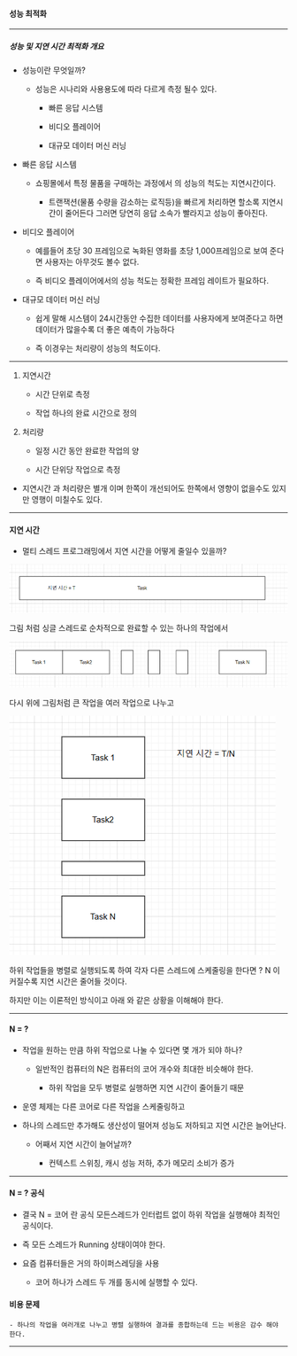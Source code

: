 #### 성능 최적화

---

##### 성능 및 지연 시간 최적화 개요

- 성능이란 무엇일까?

  - 성능은 시나리와 사용용도에 따라 다르게 측정 될수 있다.

    - 빠른 응답 시스템

    - 비디오 플레이어

    - 대규모 데이터 머신 러닝

- 빠른 응답 시스템

  - 쇼핑몰에서 특정 물품을 구매하는 과정에서 의 성능의 척도는 지연시간이다.

    - 트랜잭션(물품 수량을 감소하는 로직등)을 빠르게 처리하면 할소록 지연시간이 줄어든다 그러면 당연히 응답 소속가 빨라지고 성능이 좋아진다.

- 비디오 플레이어

  - 예를들어 초당 30 프레임으로 녹화된 영화를 초당 1,000프레임으로 보여 준다면 사용자는 아무것도 볼수 없다.

  - 즉 비디오 플레이어에서의 성능 척도는 정확한 프레임 레이트가 필요하다.

- 대규모 데이터 머신 러닝

  - 쉽게 말해 시스템이 24시간동안 수집한 데이터를 사용자에게 보여준다고 하면 데이터가 많을수록 더 좋은 예측이 가능하다

  - 즉 이경우는 처리량이 성능의 척도이다.

---

1. 지연시간

   - 시간 단위로 측정

   - 작업 하나의 완료 시간으로 정의

2. 처리량

   - 일정 시간 동안 완료한 작업의 양

   - 시간 단위당 작업으로 측정

- 지연시간 과 처리량은 별개 이며 한쪽이 개선되어도 한쪽에서 영향이 없을수도 있지만 영행이 미칠수도 있다.

---

#### 지연 시간

- 멀티 스레드 프로그래밍에서 지연 시간을 어떻게 줄일수 있을까?

![alt text](./img/image1.png)

그림 처럼 싱글 스레드로 순차적으로 완료할 수 있는 하나의 작업에서

![alt text](./img/image3.png)

다시 위에 그림처럼 큰 작업을 여러 작업으로 나누고

![alt text](./img/image4.png)

하위 작업들을 병렬로 실행되도록 하여 각자 다른 스레드에 스케줄링을 한다면 ? N 이 커질수록 지연 시간은 줄어들 것이다.

하지만 이는 이론적인 방식이고 아래 와 같은 상황을 이해해야 한다.

---

#### N = ?

- 작업을 원하는 만큼 하위 작업으로 나눌 수 있다면 몇 개가 되야 하나?

  - 일반적인 컴퓨터의 N은 컴퓨터의 코어 개수와 최대한 비슷해야 한다.

    - 하위 작업을 모두 병렬로 실행하면 지연 시간이 줄어들기 때문

- 운영 체제는 다른 코어로 다른 작업을 스케줄링하고

- 하나의 스레드만 추가해도 생산성이 떨어져 성능도 저하되고 지연 시간은 늘어난다.

  - 어째서 지연 시간이 늘어날까?

    - 컨텍스트 스위칭, 캐시 성능 저하, 추가 메모리 소비가 증가

---

#### N = ? 공식

- 결국 N = 코어 란 공식 모든스레드가 인터럽트 없이 하위 작업을 실행해야 최적인 공식이다.

- 즉 모든 스레드가 Running 상태이여야 한다.

- 요즘 컴퓨터들은 거의 하이퍼스레딩을 사용

  - 코어 하나가 스레드 두 개를 동시에 실행할 수 있다.

#### 비용 문제

    - 하나의 작업을 여러개로 나누고 병렬 실행하여 결과를 종합하는데 드는 비용은 감수 해야 한다.

---
